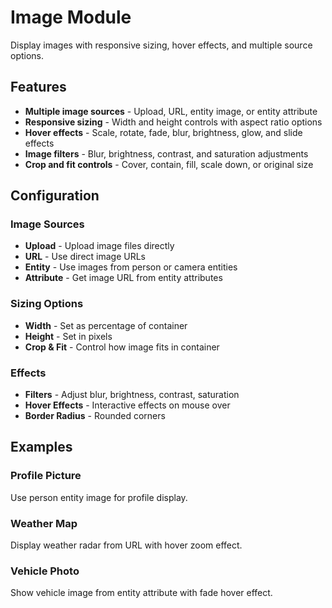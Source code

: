 # Image Module

Display images with responsive sizing, hover effects, and multiple source options.

## Features

- **Multiple image sources** - Upload, URL, entity image, or entity attribute
- **Responsive sizing** - Width and height controls with aspect ratio options
- **Hover effects** - Scale, rotate, fade, blur, brightness, glow, and slide effects
- **Image filters** - Blur, brightness, contrast, and saturation adjustments
- **Crop and fit controls** - Cover, contain, fill, scale down, or original size

## Configuration

### Image Sources

- **Upload** - Upload image files directly
- **URL** - Use direct image URLs
- **Entity** - Use images from person or camera entities
- **Attribute** - Get image URL from entity attributes

### Sizing Options

- **Width** - Set as percentage of container
- **Height** - Set in pixels
- **Crop & Fit** - Control how image fits in container

### Effects

- **Filters** - Adjust blur, brightness, contrast, saturation
- **Hover Effects** - Interactive effects on mouse over
- **Border Radius** - Rounded corners

## Examples

### Profile Picture

Use person entity image for profile display.

### Weather Map

Display weather radar from URL with hover zoom effect.

### Vehicle Photo

Show vehicle image from entity attribute with fade hover effect.
